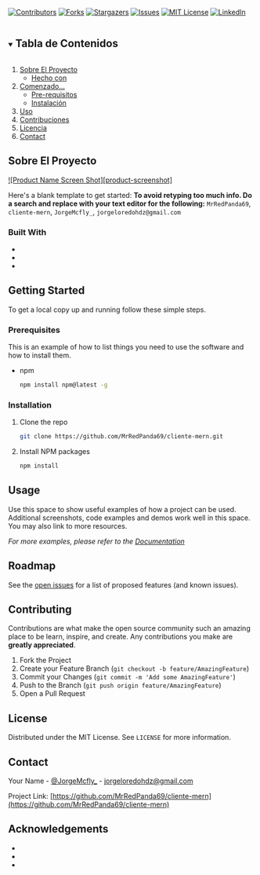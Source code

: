 [![Contributors][contributors-shield]][contributors-url]
[![Forks][forks-shield]][forks-url]
[![Stargazers][stars-shield]][stars-url]
[![Issues][issues-shield]][issues-url]
[![MIT License][license-shield]][license-url]
[![LinkedIn][linkedin-shield]][linkedin-url]



<!-- PROJECT LOGO -->



<!-- TABLE OF CONTENTS -->
<details open="open">
  <summary><h2 style="display: inline-block">Tabla de Contenidos</h2></summary>
  <ol>
    <li>
      <a href="#about-the-project">Sobre El Proyecto</a>
      <ul>
        <li><a href="#built-with">Hecho con</a></li>
      </ul>
    </li>
    <li>
      <a href="#getting-started">Comenzado...</a>
      <ul>
        <li><a href="#prerequisites">Pre-requisitos</a></li>
        <li><a href="#installation">Instalación</a></li>
      </ul>
    </li>
    <li><a href="#usage">Uso</a></li>
    <li><a href="#contributing">Contribuciones</a></li>
    <li><a href="#license">Licencia</a></li>
    <li><a href="#contact">Contact</a></li>
  </ol>
</details>



<!-- Sobre El Proyecto -->
## Sobre El Proyecto

[![Product Name Screen Shot][product-screenshot]](https://example.com)

Here's a blank template to get started:
**To avoid retyping too much info. Do a search and replace with your text editor for the following:**
`MrRedPanda69`, `cliente-mern`, `JorgeMcfly_`, `jorgeloredohdz@gmail.com`


### Built With

* []()
* []()
* []()



<!-- GETTING STARTED -->
## Getting Started

To get a local copy up and running follow these simple steps.

### Prerequisites

This is an example of how to list things you need to use the software and how to install them.
* npm
  ```sh
  npm install npm@latest -g
  ```

### Installation

1. Clone the repo
   ```sh
   git clone https://github.com/MrRedPanda69/cliente-mern.git
   ```
2. Install NPM packages
   ```sh
   npm install
   ```



<!-- USAGE EXAMPLES -->
## Usage

Use this space to show useful examples of how a project can be used. Additional screenshots, code examples and demos work well in this space. You may also link to more resources.

_For more examples, please refer to the [Documentation](https://example.com)_



<!-- ROADMAP -->
## Roadmap

See the [open issues](https://github.com/MrRedPanda69/cliente-mern/issues) for a list of proposed features (and known issues).



<!-- CONTRIBUTING -->
## Contributing

Contributions are what make the open source community such an amazing place to be learn, inspire, and create. Any contributions you make are **greatly appreciated**.

1. Fork the Project
2. Create your Feature Branch (`git checkout -b feature/AmazingFeature`)
3. Commit your Changes (`git commit -m 'Add some AmazingFeature'`)
4. Push to the Branch (`git push origin feature/AmazingFeature`)
5. Open a Pull Request



<!-- LICENSE -->
## License

Distributed under the MIT License. See `LICENSE` for more information.



<!-- CONTACT -->
## Contact

Your Name - [@JorgeMcfly_](https://twitter.com/JorgeMcfly_) - jorgeloredohdz@gmail.com

Project Link: [https://github.com/MrRedPanda69/cliente-mern](https://github.com/MrRedPanda69/cliente-mern)



<!-- ACKNOWLEDGEMENTS -->
## Acknowledgements

* []()
* []()
* []()





<!-- MARKDOWN LINKS & IMAGES -->
<!-- https://www.markdownguide.org/basic-syntax/#reference-style-links -->
[contributors-shield]: https://img.shields.io/github/contributors/MrRedPanda69/repo.svg?style=for-the-badge
[contributors-url]: https://github.com/MrRedPanda69/repo/graphs/contributors
[forks-shield]: https://img.shields.io/github/forks/MrRedPanda69/repo.svg?style=for-the-badge
[forks-url]: https://github.com/MrRedPanda69/repo/network/members
[stars-shield]: https://img.shields.io/github/stars/MrRedPanda69/repo.svg?style=for-the-badge
[stars-url]: https://github.com/MrRedPanda69/repo/stargazers
[issues-shield]: https://img.shields.io/github/issues/MrRedPanda69/repo.svg?style=for-the-badge
[issues-url]: https://github.com/MrRedPanda69/repo/issues
[license-shield]: https://img.shields.io/github/license/MrRedPanda69/repo.svg?style=for-the-badge
[license-url]: https://github.com/MrRedPanda69/repo/blob/master/LICENSE.txt
[linkedin-shield]: https://img.shields.io/badge/-LinkedIn-black.svg?style=for-the-badge&logo=linkedin&colorB=555
[linkedin-url]: https://linkedin.com/in/MrRedPanda69
